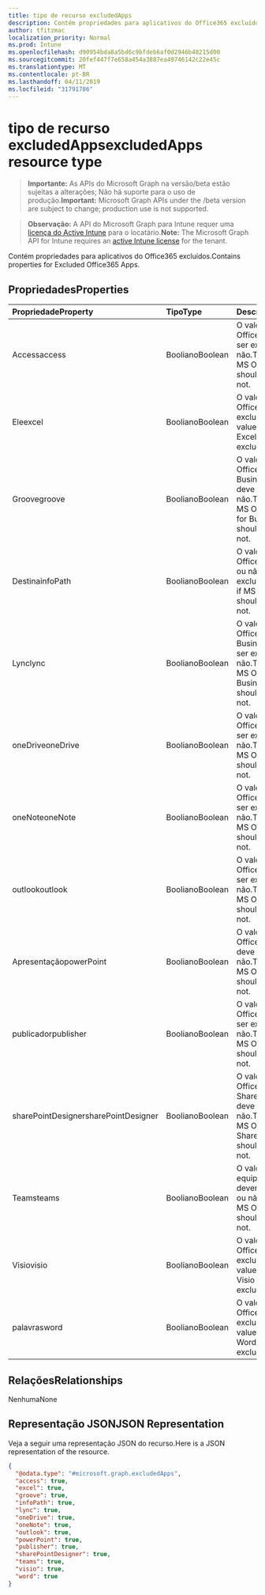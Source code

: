 ```yaml
---
title: tipo de recurso excludedApps
description: Contém propriedades para aplicativos do Office365 excluídos.
author: tfitzmac
localization_priority: Normal
ms.prod: Intune
ms.openlocfilehash: d90954bda8a5bd6c9bfdeb6af0d2946b48215d00
ms.sourcegitcommit: 20fef447f7e658a454a3887ea49746142c22e45c
ms.translationtype: MT
ms.contentlocale: pt-BR
ms.lasthandoff: 04/11/2019
ms.locfileid: "31791786"
---
```

# <a name="excludedapps-resource-type"></a><span data-ttu-id="9cfe9-103">tipo de recurso excludedApps</span><span class="sxs-lookup"><span data-stu-id="9cfe9-103">excludedApps resource type</span></span>

> <span data-ttu-id="9cfe9-104">**Importante:** As APIs do Microsoft Graph na versão/beta estão sujeitas a alterações; Não há suporte para o uso de produção.</span><span class="sxs-lookup"><span data-stu-id="9cfe9-104">**Important:** Microsoft Graph APIs under the /beta version are subject to change; production use is not supported.</span></span>

> <span data-ttu-id="9cfe9-105">**Observação:** A API do Microsoft Graph para Intune requer uma [licença do Active Intune](https://go.microsoft.com/fwlink/?linkid=839381) para o locatário.</span><span class="sxs-lookup"><span data-stu-id="9cfe9-105">**Note:** The Microsoft Graph API for Intune requires an [active Intune license](https://go.microsoft.com/fwlink/?linkid=839381) for the tenant.</span></span>

<span data-ttu-id="9cfe9-106">Contém propriedades para aplicativos do Office365 excluídos.</span><span class="sxs-lookup"><span data-stu-id="9cfe9-106">Contains properties for Excluded Office365 Apps.</span></span>

## <a name="properties"></a><span data-ttu-id="9cfe9-107">Propriedades</span><span class="sxs-lookup"><span data-stu-id="9cfe9-107">Properties</span></span>
|<span data-ttu-id="9cfe9-108">Propriedade</span><span class="sxs-lookup"><span data-stu-id="9cfe9-108">Property</span></span>|<span data-ttu-id="9cfe9-109">Tipo</span><span class="sxs-lookup"><span data-stu-id="9cfe9-109">Type</span></span>|<span data-ttu-id="9cfe9-110">Descrição</span><span class="sxs-lookup"><span data-stu-id="9cfe9-110">Description</span></span>|
|:---|:---|:---|
|<span data-ttu-id="9cfe9-111">Access</span><span class="sxs-lookup"><span data-stu-id="9cfe9-111">access</span></span>|<span data-ttu-id="9cfe9-112">Booliano</span><span class="sxs-lookup"><span data-stu-id="9cfe9-112">Boolean</span></span>|<span data-ttu-id="9cfe9-113">O valor de se o MS Office Access deve ser excluído ou não.</span><span class="sxs-lookup"><span data-stu-id="9cfe9-113">The value for if MS Office Access should be excluded or not.</span></span>|
|<span data-ttu-id="9cfe9-114">Ele</span><span class="sxs-lookup"><span data-stu-id="9cfe9-114">excel</span></span>|<span data-ttu-id="9cfe9-115">Booliano</span><span class="sxs-lookup"><span data-stu-id="9cfe9-115">Boolean</span></span>|<span data-ttu-id="9cfe9-116">O valor de se o MS Office Excel deve ser excluído ou não.</span><span class="sxs-lookup"><span data-stu-id="9cfe9-116">The value for if MS Office Excel should be excluded or not.</span></span>|
|<span data-ttu-id="9cfe9-117">Groove</span><span class="sxs-lookup"><span data-stu-id="9cfe9-117">groove</span></span>|<span data-ttu-id="9cfe9-118">Booliano</span><span class="sxs-lookup"><span data-stu-id="9cfe9-118">Boolean</span></span>|<span data-ttu-id="9cfe9-119">O valor de se o MS Office OneDrive for Business-Groove deve ser excluído ou não.</span><span class="sxs-lookup"><span data-stu-id="9cfe9-119">The value for if MS Office OneDrive for Business - Groove should be excluded or not.</span></span>|
|<span data-ttu-id="9cfe9-120">Destina</span><span class="sxs-lookup"><span data-stu-id="9cfe9-120">infoPath</span></span>|<span data-ttu-id="9cfe9-121">Booliano</span><span class="sxs-lookup"><span data-stu-id="9cfe9-121">Boolean</span></span>|<span data-ttu-id="9cfe9-122">O valor de se o MS Office InfoPath deve ou não ser excluído.</span><span class="sxs-lookup"><span data-stu-id="9cfe9-122">The value for if MS Office InfoPath should be excluded or not.</span></span>|
|<span data-ttu-id="9cfe9-123">Lync</span><span class="sxs-lookup"><span data-stu-id="9cfe9-123">lync</span></span>|<span data-ttu-id="9cfe9-124">Booliano</span><span class="sxs-lookup"><span data-stu-id="9cfe9-124">Boolean</span></span>|<span data-ttu-id="9cfe9-125">O valor de se o MS Office Skype for Business-Lync deve ser excluído ou não.</span><span class="sxs-lookup"><span data-stu-id="9cfe9-125">The value for if MS Office Skype for Business - Lync should be excluded or not.</span></span>|
|<span data-ttu-id="9cfe9-126">oneDrive</span><span class="sxs-lookup"><span data-stu-id="9cfe9-126">oneDrive</span></span>|<span data-ttu-id="9cfe9-127">Booliano</span><span class="sxs-lookup"><span data-stu-id="9cfe9-127">Boolean</span></span>|<span data-ttu-id="9cfe9-128">O valor de se o MS Office OneDrive deve ser excluído ou não.</span><span class="sxs-lookup"><span data-stu-id="9cfe9-128">The value for if MS Office OneDrive should be excluded or not.</span></span>|
|<span data-ttu-id="9cfe9-129">oneNote</span><span class="sxs-lookup"><span data-stu-id="9cfe9-129">oneNote</span></span>|<span data-ttu-id="9cfe9-130">Booliano</span><span class="sxs-lookup"><span data-stu-id="9cfe9-130">Boolean</span></span>|<span data-ttu-id="9cfe9-131">O valor de se o MS Office OneNote deve ser excluído ou não.</span><span class="sxs-lookup"><span data-stu-id="9cfe9-131">The value for if MS Office OneNote should be excluded or not.</span></span>|
|<span data-ttu-id="9cfe9-132">outlook</span><span class="sxs-lookup"><span data-stu-id="9cfe9-132">outlook</span></span>|<span data-ttu-id="9cfe9-133">Booliano</span><span class="sxs-lookup"><span data-stu-id="9cfe9-133">Boolean</span></span>|<span data-ttu-id="9cfe9-134">O valor de se o MS Office Outlook deve ser excluído ou não.</span><span class="sxs-lookup"><span data-stu-id="9cfe9-134">The value for if MS Office Outlook should be excluded or not.</span></span>|
|<span data-ttu-id="9cfe9-135">Apresentação</span><span class="sxs-lookup"><span data-stu-id="9cfe9-135">powerPoint</span></span>|<span data-ttu-id="9cfe9-136">Booliano</span><span class="sxs-lookup"><span data-stu-id="9cfe9-136">Boolean</span></span>|<span data-ttu-id="9cfe9-137">O valor de se o MS Office PowerPoint deve ser excluído ou não.</span><span class="sxs-lookup"><span data-stu-id="9cfe9-137">The value for if MS Office PowerPoint should be excluded or not.</span></span>|
|<span data-ttu-id="9cfe9-138">publicador</span><span class="sxs-lookup"><span data-stu-id="9cfe9-138">publisher</span></span>|<span data-ttu-id="9cfe9-139">Booliano</span><span class="sxs-lookup"><span data-stu-id="9cfe9-139">Boolean</span></span>|<span data-ttu-id="9cfe9-140">O valor de se o MS Office Publisher deve ser excluído ou não.</span><span class="sxs-lookup"><span data-stu-id="9cfe9-140">The value for if MS Office Publisher should be excluded or not.</span></span>|
|<span data-ttu-id="9cfe9-141">sharePointDesigner</span><span class="sxs-lookup"><span data-stu-id="9cfe9-141">sharePointDesigner</span></span>|<span data-ttu-id="9cfe9-142">Booliano</span><span class="sxs-lookup"><span data-stu-id="9cfe9-142">Boolean</span></span>|<span data-ttu-id="9cfe9-143">O valor de se o MS Office SharePointDesigner deve ser excluído ou não.</span><span class="sxs-lookup"><span data-stu-id="9cfe9-143">The value for if MS Office SharePointDesigner should be excluded or not.</span></span>|
|<span data-ttu-id="9cfe9-144">Teams</span><span class="sxs-lookup"><span data-stu-id="9cfe9-144">teams</span></span>|<span data-ttu-id="9cfe9-145">Booliano</span><span class="sxs-lookup"><span data-stu-id="9cfe9-145">Boolean</span></span>|<span data-ttu-id="9cfe9-146">O valor de se as equipes do MS Office devem ser excluídas ou não.</span><span class="sxs-lookup"><span data-stu-id="9cfe9-146">The value for if MS Office Teams should be excluded or not.</span></span>|
|<span data-ttu-id="9cfe9-147">Visio</span><span class="sxs-lookup"><span data-stu-id="9cfe9-147">visio</span></span>|<span data-ttu-id="9cfe9-148">Booliano</span><span class="sxs-lookup"><span data-stu-id="9cfe9-148">Boolean</span></span>|<span data-ttu-id="9cfe9-149">O valor de se o MS Office Visio deve ser excluído ou não.</span><span class="sxs-lookup"><span data-stu-id="9cfe9-149">The value for if MS Office Visio should be excluded or not.</span></span>|
|<span data-ttu-id="9cfe9-150">palavras</span><span class="sxs-lookup"><span data-stu-id="9cfe9-150">word</span></span>|<span data-ttu-id="9cfe9-151">Booliano</span><span class="sxs-lookup"><span data-stu-id="9cfe9-151">Boolean</span></span>|<span data-ttu-id="9cfe9-152">O valor de se o MS Office Word deve ser excluído ou não.</span><span class="sxs-lookup"><span data-stu-id="9cfe9-152">The value for if MS Office Word should be excluded or not.</span></span>|

## <a name="relationships"></a><span data-ttu-id="9cfe9-153">Relações</span><span class="sxs-lookup"><span data-stu-id="9cfe9-153">Relationships</span></span>
<span data-ttu-id="9cfe9-154">Nenhuma</span><span class="sxs-lookup"><span data-stu-id="9cfe9-154">None</span></span>

## <a name="json-representation"></a><span data-ttu-id="9cfe9-155">Representação JSON</span><span class="sxs-lookup"><span data-stu-id="9cfe9-155">JSON Representation</span></span>
<span data-ttu-id="9cfe9-156">Veja a seguir uma representação JSON do recurso.</span><span class="sxs-lookup"><span data-stu-id="9cfe9-156">Here is a JSON representation of the resource.</span></span>
<!-- {
  "blockType": "resource",
  "@odata.type": "microsoft.graph.excludedApps"
}
-->
``` json
{
  "@odata.type": "#microsoft.graph.excludedApps",
  "access": true,
  "excel": true,
  "groove": true,
  "infoPath": true,
  "lync": true,
  "oneDrive": true,
  "oneNote": true,
  "outlook": true,
  "powerPoint": true,
  "publisher": true,
  "sharePointDesigner": true,
  "teams": true,
  "visio": true,
  "word": true
}
```





